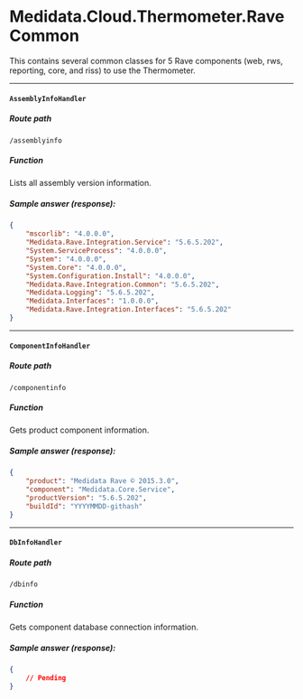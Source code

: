 # Medidata.Cloud.Thermometer.RaveCommon
This contains several common classes for 5 Rave components (web, rws, reporting, core, and riss) to use the Thermometer.

---

#### `AssemblyInfoHandler`
##### Route path
`/assemblyinfo`
##### Function
Lists all assembly version information.
##### Sample answer (response):
```json
{
    "mscorlib": "4.0.0.0",
    "Medidata.Rave.Integration.Service": "5.6.5.202",
    "System.ServiceProcess": "4.0.0.0",
    "System": "4.0.0.0",
    "System.Core": "4.0.0.0",
    "System.Configuration.Install": "4.0.0.0",
    "Medidata.Rave.Integration.Common": "5.6.5.202",
    "Medidata.Logging": "5.6.5.202",
    "Medidata.Interfaces": "1.0.0.0",
    "Medidata.Rave.Integration.Interfaces": "5.6.5.202"
}
```
---

#### `ComponentInfoHandler`
##### Route path
`/componentinfo`
##### Function
Gets product component information.
##### Sample answer (response):
```json
{
    "product": "Medidata Rave © 2015.3.0",
    "component": "Medidata.Core.Service",
    "productVersion": "5.6.5.202",
    "buildId": "YYYYMMDD-githash"
}
```
---
#### `DbInfoHandler`
##### Route path
`/dbinfo`
##### Function
Gets component database connection information.
##### Sample answer (response):
```json
{
    // Pending
}
```
